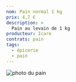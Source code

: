 ```yaml
---
nom: Pain normal 1 kg
prix: 4,7 €
description: >
  Pain au levain de 1 kg
producteur: Icare
contrats: pain
tags: 
  - épicerie
  - pain
---
```


![photo du pain](./media/pain-normal.jpg)
